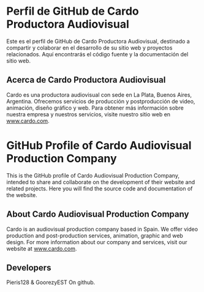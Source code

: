 # Perfil de GitHub de Cardo Productora Audiovisual
Este es el perfil de GitHub de Cardo Productora Audiovisual, destinado a compartir y colaborar en el desarrollo de su sitio web y proyectos relacionados. Aquí encontrarás el código fuente y la documentación del sitio web.

## Acerca de Cardo Productora Audiovisual
Cardo es una productora audiovisual con sede en La Plata, Buenos Aires, Argentina. Ofrecemos servicios de producción y postproducción de video, animación, diseño gráfico y web. Para obtener más información sobre nuestra empresa y nuestros servicios, visite nuestro sitio web en www.cardo.com.

# GitHub Profile of Cardo Audiovisual Production Company
This is the GitHub profile of Cardo Audiovisual Production Company, intended to share and collaborate on the development of their website and related projects. Here you will find the source code and documentation of the website.

## About Cardo Audiovisual Production Company
Cardo is an audiovisual production company based in Spain. We offer video production and post-production services, animation, graphic and web design. For more information about our company and services, visit our website at www.cardo.com.

## Developers
Pieris128 & GoorezyEST
On github.
